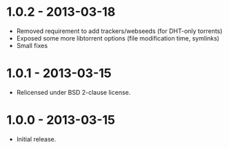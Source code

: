 # 1.0.2 - 2013-03-18
* Removed requirement to add trackers/webseeds (for DHT-only torrents)
* Exposed some more libtorrent options (file modification time, symlinks)
* Small fixes

# 1.0.1 - 2013-03-15
* Relicensed under BSD 2-clause license.

# 1.0.0 - 2013-03-15
* Initial release.
